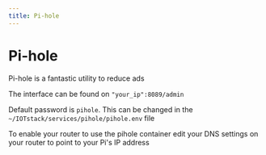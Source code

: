 ```yaml
---
title: Pi-hole
---
```

# Pi-hole
Pi-hole is a fantastic utility to reduce ads

The interface can be found on `"your_ip":8089/admin`

Default password is `pihole`. This can be changed in the `~/IOTstack/services/pihole/pihole.env` file

To enable your router to use the pihole container edit your DNS settings on your router to point to your Pi's IP address